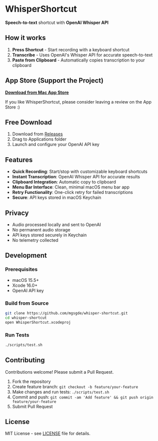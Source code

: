 # WhisperShortcut

**Speech-to-text** shortcut with **OpenAI Whisper API**

## How it works

1. **Press Shortcut** - Start recording with a keyboard shortcut
2. **Transcribe** - Uses OpenAI's Whisper API for accurate speech-to-text
3. **Paste from Clipboard** - Automatically copies transcription to your clipboard

## App Store (Support the Project)

**[Download from Mac App Store](https://apps.apple.com/us/app/whispershortcut/id6749648401)**

If you like WhisperShortcut, please consider leaving a review on the App Store :)

## Free Download

1. Download from [Releases](https://github.com/mgsgde/whisper-shortcut/releases)
2. Drag to Applications folder
3. Launch and configure your OpenAI API key

## Features

- **Quick Recording**: Start/stop with customizable keyboard shortcuts
- **Instant Transcription**: OpenAI Whisper API for accurate results
- **Clipboard Integration**: Automatic copy to clipboard
- **Menu Bar Interface**: Clean, minimal macOS menu bar app
- **Retry Functionality**: One-click retry for failed transcriptions
- **Secure**: API keys stored in macOS Keychain

## Privacy

- Audio processed locally and sent to OpenAI
- No permanent audio storage
- API keys stored securely in Keychain
- No telemetry collected

## Development

### Prerequisites

- macOS 15.5+
- Xcode 16.0+
- OpenAI API key

### Build from Source

```bash
git clone https://github.com/mgsgde/whisper-shortcut.git
cd whisper-shortcut
open WhisperShortcut.xcodeproj
```

### Run Tests

```bash
./scripts/test.sh
```

## Contributing

Contributions welcome! Please submit a Pull Request.

1. Fork the repository
2. Create feature branch: `git checkout -b feature/your-feature`
3. Make changes and run tests: `./scripts/test.sh`
4. Commit and push: `git commit -am 'Add feature' && git push origin feature/your-feature`
5. Submit Pull Request

## License

MIT License - see [LICENSE](LICENSE) file for details.
